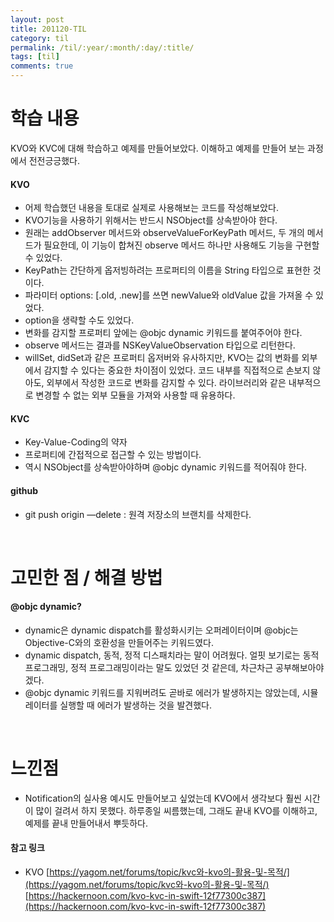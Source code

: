 ```yaml
---
layout: post
title: 201120-TIL
category: til
permalink: /til/:year/:month/:day/:title/
tags: [til]
comments: true
---
```

# 학습 내용
 KVO와 KVC에 대해 학습하고 예제를 만들어보았다. 이해하고 예제를 만들어 보는 과정에서 전전긍긍했다. 

#### KVO
- 어제 학습했던 내용을 토대로 실제로 사용해보는 코드를 작성해보았다. 
- KVO기능을 사용하기 위해서는 반드시 NSObject를 상속받아야 한다.
- 원래는 addObserver 메서드와 observeValueForKeyPath 메서드, 두 개의 메서드가 필요한데, 이 기능이 합쳐진 observe 메서드 하나만 사용해도 기능을 구현할 수 있었다.
- KeyPath는 간단하게 옵저빙하려는 프로퍼티의 이름을 String 타입으로 표현한 것이다.
- 파라미터 options: [.old, .new]를 쓰면 newValue와 oldValue 값을 가져올 수 있었다.
- option을 생략할 수도 있었다.
- 변화를 감지할 프로퍼티 앞에는 @objc dynamic 키워드를 붙여주어야 한다.
- observe 메서드는 결과를 NSKeyValueObservation 타입으로 리턴한다.
- willSet, didSet과 같은 프로퍼티 옵저버와 유사하지만, KVO는 값의 변화를 외부에서 감지할 수 있다는 중요한 차이점이 있었다. 코드 내부를 직접적으로 손보지 않아도, 외부에서 작성한 코드로 변화를 감지할 수 있다. 라이브러리와 같은 내부적으로 변경할 수 없는 외부 모듈을 가져와 사용할 때 유용하다.

#### KVC
- Key-Value-Coding의 약자
- 프로퍼티에 간접적으로 접근할 수 있는 방법이다.
- 역시 NSObject를 상속받아야하며 @objc dynamic 키워드를 적어줘야 한다.

#### github
- git push origin —delete <branch name> : 원격 저장소의 브랜치를 삭제한다.

<br>

# 고민한 점 / 해결 방법

#### @objc dynamic?
- dynamic은 dynamic dispatch를 활성화시키는 오퍼레이터이며 @objc는 Objective-C와의 호환성을 만들어주는 키워드였다.
- dynamic dispatch, 동적, 정적 디스패치라는 말이 어려웠다. 얼핏 보기로는 동적 프로그래밍, 정적 프로그래밍이라는 말도 있었던 것 같은데, 차근차근 공부해보아야겠다.
- @objc dynamic 키워드를 지워버려도 곧바로 에러가 발생하지는 않았는데, 시뮬레이터를 실행할 때 에러가 발생하는 것을 발견했다.

<br>

# 느낀점
 - Notification의 실사용 예시도  만들어보고 싶었는데 KVO에서 생각보다 훨씬 시간이 많이 걸려서 하지 못했다. 하루종일 씨름했는데, 그래도 끝내 KVO를 이해하고, 예제를 끝내 만들어내서 뿌듯하다.



#### 참고 링크
- KVO
[https://yagom.net/forums/topic/kvc와-kvo의-활용-및-목적/](https://yagom.net/forums/topic/kvc와-kvo의-활용-및-목적/)
[https://hackernoon.com/kvo-kvc-in-swift-12f77300c387](https://hackernoon.com/kvo-kvc-in-swift-12f77300c387)




